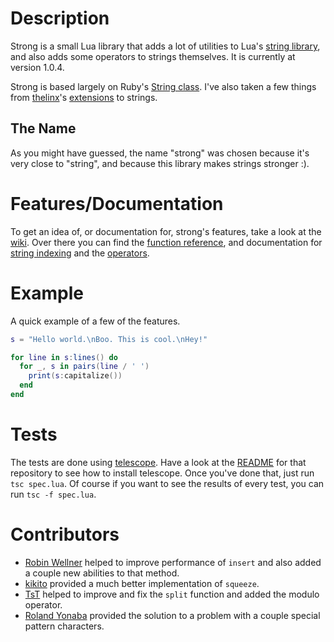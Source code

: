 # Description

Strong is a small Lua library that adds a lot of utilities to Lua's [string library](http://www.lua.org/manual/5.1/manual.html#5.4), and also adds some operators to strings themselves. It is currently at version 1.0.4.

Strong is based largely on Ruby's [String class](http://www.ruby-doc.org/core/classes/String.html). I've also taken a few things from [thelinx](http://github.com/thelinx)'s [extensions](https://github.com/TheLinx/loveclass/blob/master/stringextensions.lua) to strings.

## The Name

As you might have guessed, the name "strong" was chosen because it's very close to "string", and because this library makes strings stronger :).

# Features/Documentation

To get an idea of, or documentation for, strong's features, take a look at the [wiki](https://github.com/BlackBulletIV/strong/wiki). Over there you can find the [function reference](https://github.com/BlackBulletIV/strong/wiki/Function-reference), and documentation for [string indexing](https://github.com/BlackBulletIV/strong/wiki/String-Indexing) and the [operators](https://github.com/BlackBulletIV/strong/wiki/Operators).

# Example

A quick example of a few of the features.

``` lua
s = "Hello world.\nBoo. This is cool.\nHey!"

for line in s:lines() do
  for _, s in pairs(line / ' ')
    print(s:capitalize())
  end
end
```

# Tests

The tests are done using [telescope](https://github.com/norman/telescope). Have a look at the [README](https://github.com/norman/telescope#readme) for that repository to see how to install telescope. Once you've done that, just run `tsc spec.lua`. Of course if you want to see the results of every test, you can run `tsc -f spec.lua`.

# Contributors

* [Robin Wellner](http://gvxdev.wordpress.com/) helped to improve performance of `insert` and also added a couple new abilities to that method.
* [kikito](http://github.com/kikito) provided a much better implementation of `squeeze`.
* [TsT](http://love2d.org/wiki/User:TsT) helped to improve and fix the `split` function and added the modulo operator.
* [Roland Yonaba](http://yonaba.github.com/) provided the solution to a problem with a couple special pattern characters.
